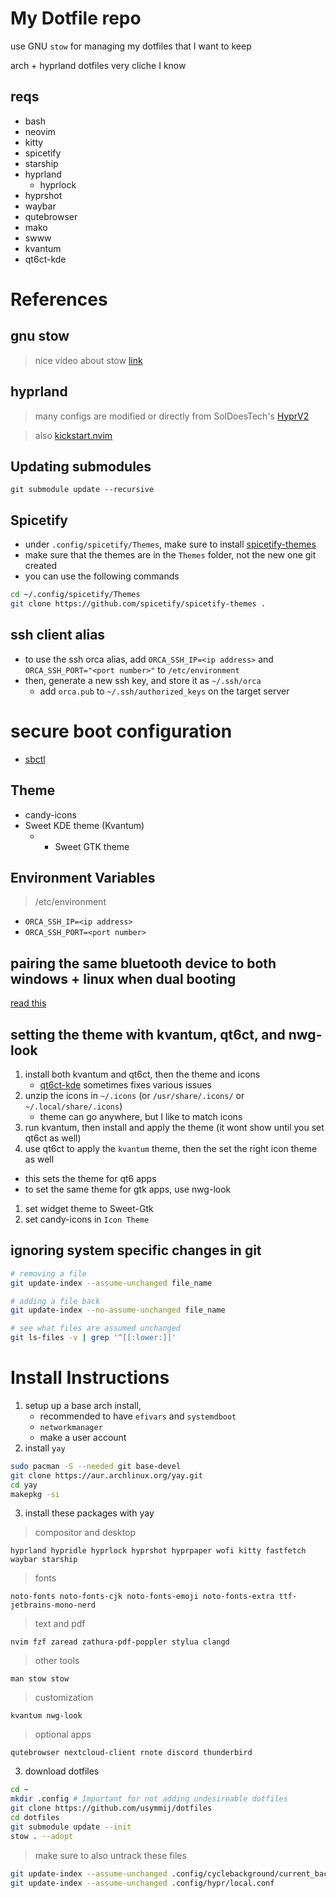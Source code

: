 # My Dotfile repo
use GNU `stow` for managing my dotfiles that I want to keep

arch + hyprland dotfiles very cliche I know

## reqs
- bash
- neovim
- kitty
- spicetify
- starship
- hyprland
    - hyprlock
- hyprshot 
- waybar
- qutebrowser
- mako
- swww
- kvantum
- qt6ct-kde

# References

## gnu stow
> nice video about stow [link](https://www.youtube.com/watch?v=y6XCebnB9gs&ab_channel=DreamsofAutonomy)

## hyprland
> many configs are modified or directly from SolDoesTech's [HyprV2](https://github.com/SolDoesTech/HyprV2)

> also [kickstart.nvim](https://github.com/nvim-lua/kickstart.nvim) 

## Updating submodules
`git submodule update --recursive`

## Spicetify
- under `.config/spicetify/Themes`, make sure to install [spicetify-themes](https://github.com/spicetify/spicetify-themes)
- make sure that the themes are in the `Themes` folder, not the new one git created
- you can use the following commands
```bash
cd ~/.config/spicetify/Themes
git clone https://github.com/spicetify/spicetify-themes .
```

## ssh client alias
- to use the ssh orca alias, add `ORCA_SSH_IP=<ip address>` and `ORCA_SSH_PORT="<port number>"` to `/etc/environment`
- then, generate a new ssh key, and store it as `~/.ssh/orca` 
  - add `orca.pub` to `~/.ssh/authorized_keys` on the target server

# secure boot configuration
- [sbctl](https://github.com/Foxboron/sbctl)

## Theme
- candy-icons
- Sweet KDE theme (Kvantum)
    - + Sweet GTK theme

## Environment Variables
> /etc/environment

- `ORCA_SSH_IP=<ip address>`
- `ORCA_SSH_PORT=<port number>`

## pairing the same bluetooth device to both windows + linux when dual booting
[read this](https://unix.stackexchange.com/questions/255509/bluetooth-pairing-on-dual-boot-of-windows-linux-mint-ubuntu-stop-having-to-p)

## setting the theme with kvantum, qt6ct, and nwg-look

1. install both kvantum and qt6ct, then the theme and icons
    - [qt6ct-kde](https://aur.archlinux.org/packages/qt6ct-kde) sometimes fixes various issues
2. unzip the icons in `~/.icons` (or `/usr/share/.icons/` or `~/.local/share/.icons`)
    - theme can go anywhere, but I like to match icons
3. run kvantum, then install and apply the theme (it wont show until you set qt6ct as well)
4. use qt6ct to apply the `kvantum` theme, then the set the right icon theme as well

- this sets the theme for qt6 apps 
- to set the same theme for gtk apps, use nwg-look

1. set widget theme to Sweet-Gtk
2. set candy-icons in `Icon Theme`

## ignoring system specific changes in git

```bash
# removing a file
git update-index --assume-unchanged file_name

# adding a file back
git update-index --no-assume-unchanged file_name 

# see what files are assumed unchanged
git ls-files -v | grep '^[[:lower:]]'
```

# Install Instructions
1. setup up a base arch install, 
    - recommended to have `efivars` and `systemdboot`
    - `networkmanager`
    - make a user account
2. install `yay`
```bash
sudo pacman -S --needed git base-devel
git clone https://aur.archlinux.org/yay.git
cd yay
makepkg -si
```
3. install these packages with yay
> compositor and desktop
```
hyprland hypridle hyprlock hyprshot hyprpaper wofi kitty fastfetch waybar starship 
```
> fonts
```
noto-fonts noto-fonts-cjk noto-fonts-emoji noto-fonts-extra ttf-jetbrains-mono-nerd
```
> text and pdf
```
nvim fzf zaread zathura-pdf-poppler stylua clangd
```
> other tools
```
man stow stow
```
> customization
```
kvantum nwg-look
```
> optional apps
```
qutebrowser nextcloud-client rnote discord thunderbird
```

3. download dotfiles
```bash
cd ~
mkdir .config # Important for not adding undesireable dotfiles 
git clone https://github.com/usymmij/dotfiles
cd dotfiles
git submodule update --init
stow . --adopt
```
> make sure to also untrack these files
```bash
git update-index --assume-unchanged .config/cyclebackground/current_background 
git update-index --assume-unchanged .config/hypr/local.conf
```
